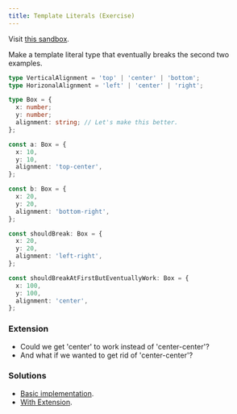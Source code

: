 ```yaml
---
title: Template Literals (Exercise)
---
```


Visit [this sandbox](https://www.typescriptlang.org/play?jsx=1&ssl=30&ssc=1&pln=31&pc=1#code/C4TwDgpgBAahBOwCWBjAhgGwIIaQcwDsBbCA4KAXigHJgB7MaqAHxpVOASdeoCM7g9ItQDcAKFCQoACTrwkALzoFMOfMQ6UaGCADNg3Nhy4sa8vAAsD4ieGgAhOgA8tAbzFQoTgFxQCAVyJeBHFPEF8AoJCPKEx1EjJfAGdgeQI8ESgAeiyoABkIAySoIjQAa2hgCyRi4MEEADoxAF8bFGUU2N9HFyp3Tx8oAEYABgAaGPDh8Zi4wgTgX1oGAFp2Mi4J1rExdoJO3m7nNxjBgCYZsN8Lic85jUSafkE6IhXzK2otto7yJIs6P4MAATezwCDlI69KD9LzXS5QKY3Wa4eYcJY6fTvfCfb47Padf6AkFgiFlLDAABiSHgKXs-mAAFEAG4cfyYDAgADqcjKUJOA18owRU2Ft1iqIeiyMG3gXxaIiAA).

Make a template literal type that eventually breaks the second two examples.

```ts
type VerticalAlignment = 'top' | 'center' | 'bottom';
type HorizonalAlignment = 'left' | 'center' | 'right';

type Box = {
  x: number;
  y: number;
  alignment: string; // Let's make this better.
};

const a: Box = {
  x: 10,
  y: 10,
  alignment: 'top-center',
};

const b: Box = {
  x: 20,
  y: 20,
  alignment: 'bottom-right',
};

const shouldBreak: Box = {
  x: 20,
  y: 20,
  alignment: 'left-right',
};

const shouldBreakAtFirstButEventuallyWork: Box = {
  x: 100,
  y: 100,
  alignment: 'center',
};
```

### Extension

- Could we get 'center' to work instead of 'center-center'?
- And what if we wanted to get rid of 'center-center'?

### Solutions

- [Basic implementation](https://www.typescriptlang.org/play?jsx=1#code/C4TwDgpgBAahBOwCWBjAhgGwIIaQcwDsBbCA4KAXigHJgB7MaqAHxpVOASdeoCM7g9ItQDcAKFCQoACTrwkALzoFMOfMQ6UaGCADNg3Nhy4sa8vAAsD4ieGgAhOgA8tAbzFQoTgFxQCAVyJeBHFPEF8AoJCPKEx1EjJfAAMAElc4RFRVXEIE4ABfAFo02XklFWwcjTJ8pPF8mxRlAGdyNF9HFyp3Tx8oAEYABgAaGPCBkZi43I5fWgZC9jIuUYaxMSaCVqheDuc3GL6AJkmw3xPRz2nq4Dn+QToiQvMralXGlvJmizp-DAATezwCBoADWey6UB6XnOpyg4wuUyqeTmOn0z3wr3e60222+vwBQJBoKwwAAYkh4K17P5gABRABuHH8mAwIAA6nJwVBOgder4hnDxoLLrFkbMjMt4G8xA0gA).
- [With Extension](https://www.typescriptlang.org/play?jsx=1&ssl=4&ssc=1&pln=6&pc=1#code/C4TwDgpgBAahBOwCWBjAhgGwIIaQcwDsBbCA4KAXigHJgB7MaqAHxpVOASdeoCM7g9ItQDcAKFCQoACTrwkALzoFMOfMQ6UaGCADNg3Nhy4sa8vAAsD4ieGhrCJMloCiADxQYArgBMIAHgADABIAbzhEVFVcRw4AXwBaMNl5JRVsGI0yOMDTanYyLgAaI0L4BILOeGoAPhtJaAAhOjctULEoKDcALigCLyJeBHFOkF7+weGOqEx1J2BehyzgcTibFGUAZ3I0XubWqnbOnqgARgAGIumxs8vp2diyXtoGCuNqq7WxMQ2CbaheHsWm1picAEx3Ua9CFXToPZbPfiCOhEBLmKzUT7rLbkTYWOheDA+RrwCBoADWQIOUCOXWhkKgNxh90y82elQQbzKmLEXx+OKgeIJRJJZPJWGAADEkPBto0vMAXAA3DheTAYEAAdTklKg+xBx16FwZN2NsJmrI47PePLWQA).
